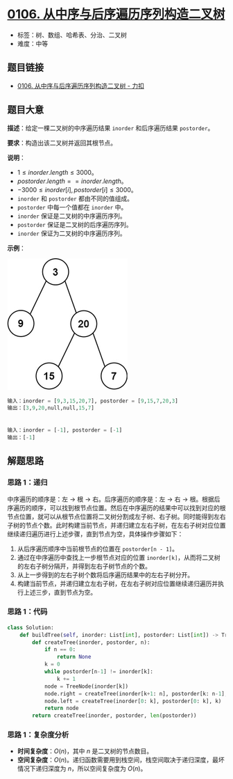 # [0106. 从中序与后序遍历序列构造二叉树](https://leetcode.cn/problems/construct-binary-tree-from-inorder-and-postorder-traversal/)

- 标签：树、数组、哈希表、分治、二叉树
- 难度：中等

## 题目链接

- [0106. 从中序与后序遍历序列构造二叉树 - 力扣](https://leetcode.cn/problems/construct-binary-tree-from-inorder-and-postorder-traversal/)

## 题目大意

**描述**：给定一棵二叉树的中序遍历结果 `inorder` 和后序遍历结果 `postorder`。

**要求**：构造出该二叉树并返回其根节点。

**说明**：

- $1 \le inorder.length \le 3000$。
- $postorder.length == inorder.length$。
- $-3000 \le inorder[i], postorder[i] \le 3000$。
- `inorder` 和 `postorder` 都由不同的值组成。
- `postorder` 中每一个值都在 `inorder` 中。
- `inorder` 保证是二叉树的中序遍历序列。
- `postorder` 保证是二叉树的后序遍历序列。
- `inorder` 保证为二叉树的中序遍历序列。

**示例**：

![img](../images/20201024010601.jpg)

```python
输入：inorder = [9,3,15,20,7], postorder = [9,15,7,20,3]
输出：[3,9,20,null,null,15,7]


输入：inorder = [-1], postorder = [-1]
输出：[-1]
```

## 解题思路

### 思路 1：递归

中序遍历的顺序是：左 -> 根 -> 右。后序遍历的顺序是：左 -> 右 -> 根。根据后序遍历的顺序，可以找到根节点位置。然后在中序遍历的结果中可以找到对应的根节点位置，就可以从根节点位置将二叉树分割成左子树、右子树。同时能得到左右子树的节点个数。此时构建当前节点，并递归建立左右子树，在左右子树对应位置继续递归遍历进行上述步骤，直到节点为空，具体操作步骤如下：

1. 从后序遍历顺序中当前根节点的位置在 `postorder[n - 1]`。
2. 通过在中序遍历中查找上一步根节点对应的位置 `inorder[k]`，从而将二叉树的左右子树分隔开，并得到左右子树节点的个数。
3. 从上一步得到的左右子树个数将后序遍历结果中的左右子树分开。
4. 构建当前节点，并递归建立左右子树，在左右子树对应位置继续递归遍历并执行上述三步，直到节点为空。

### 思路 1：代码

```python
class Solution:
    def buildTree(self, inorder: List[int], postorder: List[int]) -> TreeNode:
        def createTree(inorder, postorder, n):
            if n == 0:
                return None
            k = 0
            while postorder[n-1] != inorder[k]:
                k += 1
            node = TreeNode(inorder[k])
            node.right = createTree(inorder[k+1: n], postorder[k: n-1], n-k-1)
            node.left = createTree(inorder[0: k], postorder[0: k], k)
            return node
        return createTree(inorder, postorder, len(postorder))
```

### 思路 1：复杂度分析

- **时间复杂度**：$O(n)$，其中 $n$ 是二叉树的节点数目。
- **空间复杂度**：$O(n)$。递归函数需要用到栈空间，栈空间取决于递归深度，最坏情况下递归深度为 $n$，所以空间复杂度为 $O(n)$。

